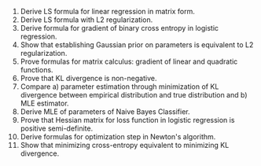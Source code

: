 
1. Derive LS formula for linear regression in matrix form.
2. Derive LS formula with L2 regularization.
3. Derive formula for gradient of binary cross entropy in logistic regression.
4. Show that establishing Gaussian prior on parameters is equivalent to L2 regularization.
5. Prove formulas for matrix calculus: gradient of linear and quadratic functions.
6. Prove that KL divergence is non-negative.
7. Compare a) parameter estimation through minimization of KL divergence between empirical distribution and true distribution and b) MLE estimator.
8. Derive MLE of parameters of Naive Bayes Classifier.
9. Prove that Hessian matrix for loss function in logistic regression is positive semi-definite.
10. Derive formulas for optimization step in Newton's algorithm.
11. Show that minimizing cross-entropy equivalent to minimizing KL divergence.
